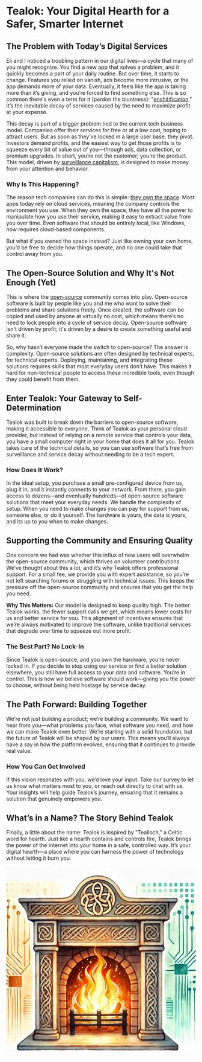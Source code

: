 # **Tealok: Your Digital Hearth for a Safer, Smarter Internet**


## **The Problem with Today’s Digital Services**

Eli and I noticed a troubling pattern in our digital lives—a cycle that many of you might recognize. You find a new app that solves a problem, and it quickly becomes a part of your daily routine. But over time, it starts to change. Features you relied on vanish, ads become more intrusive, or the app demands more of your data. Eventually, it feels like the app is taking more than it’s giving, and you’re forced to find something else. This is so common there's even a term for it (pardon the bluntness): "[enshitification](https://en.wikipedia.org/wiki/Enshittification)." It’s the inevitable decay of services caused by the need to maximize profit at your expense.

This decay is part of a bigger problem tied to the current tech business model. Companies offer their services for free or at a low cost, hoping to attract users. But as soon as they’ve locked in a large user base, they pivot. Investors demand profits, and the easiest way to get those profits is to squeeze every bit of value out of you—through ads, data collection, or premium upgrades. In short, you’re not the customer; you’re the product. This model, driven by [surveillance capitalism](https://en.wikipedia.org/wiki/Surveillance_capitalism), is designed to make money from your attention and behavior.


### **Why Is This Happening?**

The reason tech companies can do this is simple: [they own the space](https://en.wikipedia.org/wiki/Software_as_a_service). Most apps today rely on cloud services, meaning the company controls the environment you use. When they own the space, they have all the power to manipulate how you use their service, making it easy to extract value from you over time. Even software that should be entirely local, like Windows, now requires cloud-based components.

But what if you owned the space instead? Just like owning your own home, you’d be free to decide how things operate, and no one could take that control away from you.


## **The Open-Source Solution and Why It's Not Enough (Yet)**

This is where the [open-source](https://en.wikipedia.org/wiki/Open_source) community comes into play. Open-source software is built by people like you and me who want to solve their problems and share solutions freely. Once created, the software can be copied and used by anyone at virtually no cost, which means there’s no need to lock people into a cycle of service decay. Open-source software isn't driven by profit; it's driven by a desire to create something useful and share it.

So, why hasn’t everyone made the switch to open-source? The answer is complexity. Open-source solutions are often designed by technical experts, for technical experts. Deploying, maintaining, and integrating these solutions requires skills that most everyday users don’t have. This makes it hard for non-technical people to access these incredible tools, even though they could benefit from them.


## **Enter Tealok: Your Gateway to Self-Determination**

Tealok was built to break down the barriers to open-source software, making it accessible to everyone. Think of Tealok as your personal cloud provider, but instead of relying on a remote service that controls your data, you have a small computer right in your home that does it all for you. Tealok takes care of the technical details, so you can use software that’s free from surveillance and service decay without needing to be a tech expert.


### **How Does It Work?**

In the ideal setup, you purchase a small pre-configured device from us, plug it in, and it instantly connects to your network. From there, you gain access to dozens—and eventually hundreds—of open-source software solutions that meet your everyday needs. We handle the complexity of setup. When you need to make changes you can pay for support from us, someone else, or do it yourself. The hardware is yours, the data is yours, and its up to you when to make changes.


## **Supporting the Community and Ensuring Quality**

One concern we had was whether this influx of new users will overwhelm the open-source community, which thrives on volunteer contributions. We’ve thought about this a lot, and it’s why Tealok offers professional support. For a small fee, we provide you with expert assistance, so you’re not left searching forums or struggling with technical issues. This keeps the pressure off the open-source community and ensures that you get the help you need.

**Why This Matters:** Our model is designed to keep quality high. The better Tealok works, the fewer support calls we get, which means lower costs for us and better service for you. This alignment of incentives ensures that we’re always motivated to improve the software, unlike traditional services that degrade over time to squeeze out more profit.


### **The Best Part? No Lock-In**

Since Tealok is open-source, and you own the hardware, you’re never locked in. If you decide to stop using our service or find a better solution elsewhere, you still have full access to your data and software. You’re in control. This is how we believe software should work—giving you the power to choose, without being held hostage by service decay.


## **The Path Forward: Building Together**

We’re not just building a product; we’re building a community. We want to hear from you—what problems you face, what software you need, and how we can make Tealok even better. We’re starting with a solid foundation, but the future of Tealok will be shaped by our users. This means you’ll always have a say in how the platform evolves, ensuring that it continues to provide real value.


### **How You Can Get Involved**

If this vision resonates with you, we’d love your input. Take our survey to let us know what matters most to you, or reach out directly to chat with us. Your insights will help guide Tealok’s journey, ensuring that it remains a solution that genuinely empowers you.


## **What’s in a Name? The Story Behind Tealok**

Finally, a little about the name: Tealok is inspired by "Tealloch," a Celtic word for hearth. Just like a hearth contains and controls fire, Tealok brings the power of the internet into your home in a safe, controlled way. It’s your digital hearth—a place where you can harness the power of technology without letting it burn you.



![a truly epic hearth with a Celtic knot design surrounded by circuits done in water colors](hearth.png "If you used flue powder on this one you'll actually get pulled into the Matrix")


